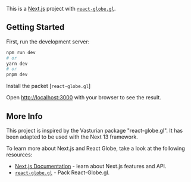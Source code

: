 This is a [Next.js](https://nextjs.org/) project with [`react-globe.gl`](https://github.com/vasturiano/react-globe.gl).

## Getting Started

First, run the development server:

```bash
npm run dev
# or
yarn dev
# or
pnpm dev
```

Install the packet [`react-globe.gl`]

Open [http://localhost:3000](http://localhost:3000) with your browser to see the result.

## More Info

This project is inspired by the Vasturian package "react-globe.gl". It has been adapted to be used with the Next 13 framework.

To learn more about Next.js and React Globe, take a look at the following resources:

- [Next.js Documentation](https://nextjs.org/docs) - learn about Next.js features and API.
- [`react-globe.gl`](https://github.com/vasturiano/react-globe.gl) - Pack React-Globe.gl.
